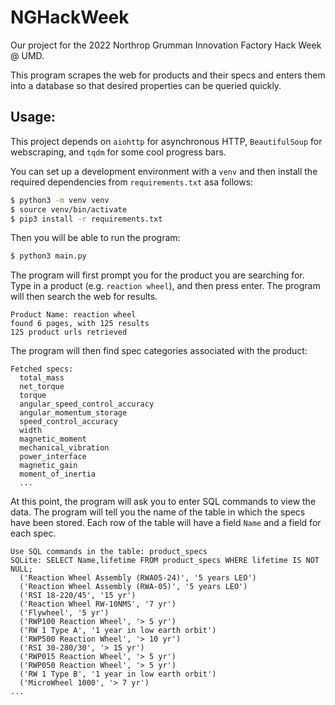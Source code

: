 # NGHackWeek

Our project for the 2022 Northrop Grumman Innovation Factory Hack Week @ UMD.

This program scrapes the web for products and their specs and enters them into
a database so that desired properties can be queried quickly.

## Usage:

This project depends on `aiohttp` for asynchronous HTTP, `BeautifulSoup` for
webscraping, and `tqdm` for some cool progress bars.

You can set up a development environment with a `venv` and then install the
required dependencies from `requirements.txt` asa follows:

```sh
$ python3 -m venv venv
$ source venv/bin/activate
$ pip3 install -r requirements.txt
```

Then you will be able to run the program:

```sh
$ python3 main.py
```

The program will first prompt you for the product you are searching for. Type
in a product (e.g. `reaction wheel`), and then press enter. The program will
then search the web for results.

```
Product Name: reaction wheel
found 6 pages, with 125 results
125 product urls retrieved
```

The program will then find spec categories associated with the product:

```
Fetched specs: 
  total_mass
  net_torque
  torque
  angular_speed_control_accuracy
  angular_momentum_storage
  speed_control_accuracy
  width
  magnetic_moment
  mechanical_vibration
  power_interface
  magnetic_gain
  moment_of_inertia
  ...
```

At this point, the program will ask you to enter SQL commands to view the data.
The program will tell you the name of the table in which the specs have been
stored. Each row of the table will have a field `Name` and a field for each
spec.

```
Use SQL commands in the table: product_specs
SQLite: SELECT Name,lifetime FROM product_specs WHERE lifetime IS NOT NULL;
  ('Reaction Wheel Assembly (RWA05-24)', '5 years LEO')
  ('Reaction Wheel Assembly (RWA-05)', '5 years LEO')
  ('RSI 18-220/45', '15 yr')
  ('Reaction Wheel RW-10NMS', '7 yr')
  ('Flywheel', '5 yr')
  ('RWP100 Reaction Wheel', '> 5 yr')
  ('RW 1 Type A', '1 year in low earth orbit')
  ('RWP500 Reaction Wheel', '> 10 yr')
  ('RSI 30-280/30', '> 15 yr')
  ('RWP015 Reaction Wheel', '> 5 yr')
  ('RWP050 Reaction Wheel', '> 5 yr')
  ('RW 1 Type B', '1 year in low earth orbit')
  ('MicroWheel 1000', '> 7 yr')
...
```

